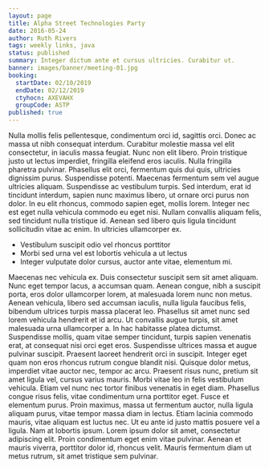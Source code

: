 ```yaml
---
layout: page
title: Alpha Street Technologies Party
date: 2016-05-24
author: Ruth Rivers
tags: weekly links, java
status: published
summary: Integer dictum ante et cursus ultricies. Curabitur ut.
banner: images/banner/meeting-01.jpg
booking:
  startDate: 02/10/2019
  endDate: 02/12/2019
  ctyhocn: AXEVAHX
  groupCode: ASTP
published: true
---
```

Nulla mollis felis pellentesque, condimentum orci id, sagittis orci. Donec ac massa ut nibh consequat interdum. Curabitur molestie massa vel elit consectetur, in iaculis massa feugiat. Nunc non elit libero. Proin tristique justo ut lectus imperdiet, fringilla eleifend eros iaculis. Nulla fringilla pharetra pulvinar. Phasellus elit orci, fermentum quis dui quis, ultricies dignissim purus. Suspendisse potenti. Maecenas fermentum sem vel augue ultricies aliquam. Suspendisse ac vestibulum turpis. Sed interdum, erat id tincidunt interdum, sapien nunc maximus libero, ut ornare orci purus non dolor. In eu elit rhoncus, commodo sapien eget, mollis lorem. Integer nec est eget nulla vehicula commodo eu eget nisi. Nullam convallis aliquam felis, sed tincidunt nulla tristique id. Aenean sed libero quis ligula tincidunt sollicitudin vitae ac enim. In ultricies ullamcorper ex.

* Vestibulum suscipit odio vel rhoncus porttitor
* Morbi sed urna vel est lobortis vehicula a ut lectus
* Integer vulputate dolor cursus, auctor ante vitae, elementum mi.

Maecenas nec vehicula ex. Duis consectetur suscipit sem sit amet aliquam. Nunc eget tempor lacus, a accumsan quam. Aenean congue, nibh a suscipit porta, eros dolor ullamcorper lorem, at malesuada lorem nunc non metus. Aenean vehicula, libero sed accumsan iaculis, nulla ligula faucibus felis, bibendum ultrices turpis massa placerat leo. Phasellus sit amet nunc sed lorem vehicula hendrerit et id arcu. Ut convallis augue turpis, sit amet malesuada urna ullamcorper a. In hac habitasse platea dictumst. Suspendisse mollis, quam vitae semper tincidunt, turpis sapien venenatis erat, at consequat nisi orci eget eros. Suspendisse ultrices massa et augue pulvinar suscipit. Praesent laoreet hendrerit orci in suscipit. Integer eget quam non eros rhoncus rutrum congue blandit nisi.
Quisque dolor metus, imperdiet vitae auctor nec, tempor ac arcu. Praesent risus nunc, pretium sit amet ligula vel, cursus varius mauris. Morbi vitae leo in felis vestibulum vehicula. Etiam vel nunc nec tortor finibus venenatis in eget diam. Phasellus congue risus felis, vitae condimentum urna porttitor eget. Fusce et elementum purus. Proin maximus, massa ut fermentum auctor, nulla ligula aliquam purus, vitae tempor massa diam in lectus. Etiam lacinia commodo mauris, vitae aliquam est luctus nec. Ut eu ante id justo mattis posuere vel a ligula. Nam at lobortis ipsum. Lorem ipsum dolor sit amet, consectetur adipiscing elit. Proin condimentum eget enim vitae pulvinar. Aenean et mauris viverra, porttitor dolor id, rhoncus velit. Mauris fermentum diam ut metus rutrum, sit amet tristique sem pulvinar.
